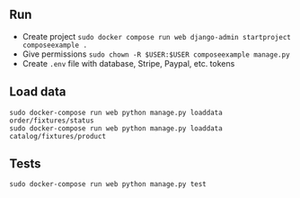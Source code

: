 
## Run 

- Create project
`sudo docker compose run web django-admin startproject composeexample .`
- Give permissions
`sudo chown -R $USER:$USER composeexample manage.py`
- Create `.env` file with database, Stripe, Paypal, etc. tokens

## Load data

`sudo docker-compose run web python manage.py loaddata order/fixtures/status`  
`sudo docker-compose run web python manage.py loaddata catalog/fixtures/product`

## Tests

`sudo docker-compose run web python manage.py test`
